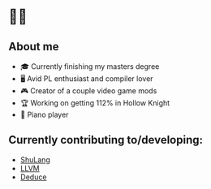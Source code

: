 # 🎷🐛

## About me
- 🎓 Currently finishing my masters degree
- 🖥️ Avid PL enthusiast and compiler lover
- 🎮 Creator of a couple video game mods
- 🏆 Working on getting 112% in Hollow Knight 
- 🎹 Piano player

## Currently contributing to/developing:
- [ShuLang](https://github.com/Temperz87/ShuLang) 
- [LLVM](https://github.com/llvm/llvm-project)
- [Deduce](https://github.com/jsiek/deduce)

